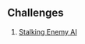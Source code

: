 ## Challenges
1. [Stalking Enemy AI](https://github.com/it227-2014/ai/blob/master/challenge%231.md)
